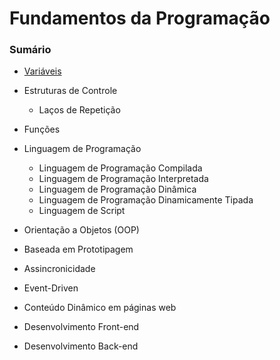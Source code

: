 # Fundamentos da Programação

### Sumário

- [Variáveis](./variaveis.md)

- Estruturas de Controle
    + Laços de Repetição
- Funções
- Linguagem de Programação
    + Linguagem de Programação Compilada
    + Linguagem de Programação Interpretada
    + Linguagem de Programação Dinâmica
    + Linguagem de Programação Dinamicamente Tipada
    + Linguagem de Script
- Orientação a Objetos (OOP)
- Baseada em Prototipagem
- Assincronicidade
- Event-Driven
- Conteúdo Dinâmico em páginas web
- Desenvolvimento Front-end
- Desenvolvimento Back-end